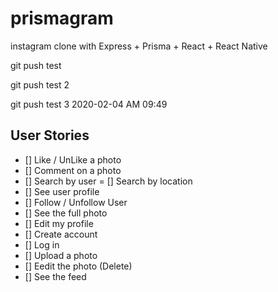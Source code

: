 # prismagram
instagram clone with Express + Prisma + React + React Native

git push test

git push test 2 

git push test 3 2020-02-04 AM 09:49

## User Stories

- [] Like / UnLike a photo
- [] Comment on a photo
- [] Search by user
= [] Search by location
- [] See user profile
- [] Follow / Unfollow User
- [] See the full photo
- [] Edit my profile
- [] Create account
- [] Log in
- [] Upload a photo
- [] Eedit the photo (Delete)
- [] See the feed
